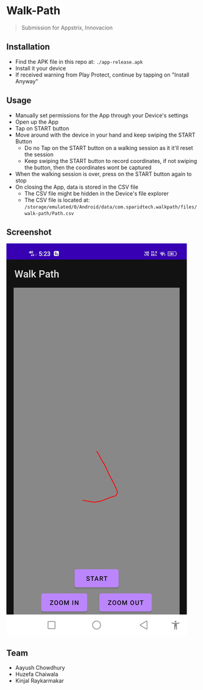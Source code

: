 # Walk-Path

> Submission for Appstrix, Innovacion

## Installation
- Find the APK file in this repo at: `./app-release.apk`
- Install it your device
- If received warning from Play Protect, continue by tapping on "Install Anyway"

## Usage
- Manually set permissions for the App through your Device's settings
- Open up the App
- Tap on START button
- Move around with the device in your hand and keep swiping the START Button
    - Do no Tap on the START button on a walking session as it it'll reset the session
    - Keep swiping the START button to record coordinates, if not swiping the button, then the coordinates wont be captured
- When the walking session is over, press on the START button again to stop
- On closing the App, data is stored in the CSV file
  - The CSV file might be hidden in the Device's file explorer
  - The CSV file is located at: `/storage/emulated/0/Android/data/com.sparidtech.walkpath/files/walk-path/Path.csv`

## Screenshot
![screenshot](./screenshot.jpeg)

## Team
- Aayush Chowdhury
- Huzefa Chaiwala
- Kinjal Raykarmakar